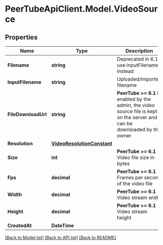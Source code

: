 # PeerTubeApiClient.Model.VideoSource

## Properties

Name | Type | Description | Notes
------------ | ------------- | ------------- | -------------
**Filename** | **string** | Deprecated in 6.1, use inputFilename instead | [optional] 
**InputFilename** | **string** | Uploaded/imported filename | [optional] 
**FileDownloadUrl** | **string** | **PeerTube &gt;&#x3D; 6.1** If enabled by the admin, the video source file is kept on the server and can be downloaded by the owner | [optional] 
**Resolution** | [**VideoResolutionConstant**](VideoResolutionConstant.md) |  | [optional] 
**Size** | **int** | **PeerTube &gt;&#x3D; 6.1** Video file size in bytes | [optional] 
**Fps** | **decimal** | **PeerTube &gt;&#x3D; 6.1** Frames per second of the video file | [optional] 
**Width** | **decimal** | **PeerTube &gt;&#x3D; 6.1** Video stream width | [optional] 
**Height** | **decimal** | **PeerTube &gt;&#x3D; 6.1** Video stream height | [optional] 
**CreatedAt** | **DateTime** |  | [optional] 

[[Back to Model list]](../README.md#documentation-for-models) [[Back to API list]](../README.md#documentation-for-api-endpoints) [[Back to README]](../README.md)

